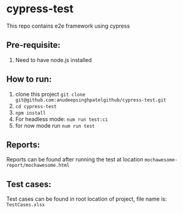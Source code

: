 # cypress-test

This repo contains e2e framework using cypress

## Pre-requisite:

1. Need to have node.js installed

## How to run:

1. clone this project `git clone git@github.com:anudeepsinghpatelgithub/cypress-test.git`
2. `cd cypress-test`
3. `npm install`
4. For headless mode: `num run test:ci`
5. for now mode run `num run test`

## Reports:

Reports can be found after running the test at location
`mochawesome-report/mochawesome.html`

## Test cases:

Test cases can be found in root location of project, file name is:
`TestCases.xlsx`

